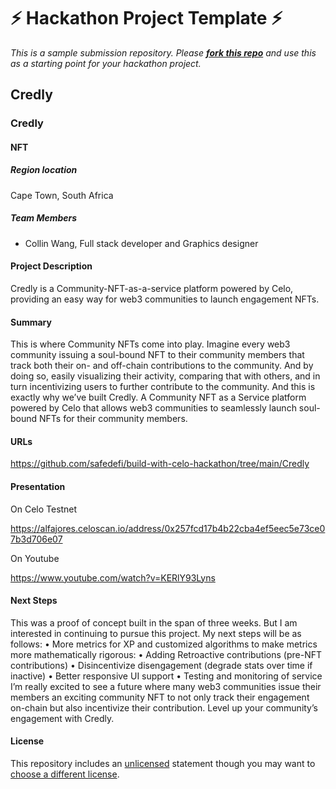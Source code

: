 
# ⚡ Hackathon Project Template ⚡
_This is a sample submission repository.
Please [__fork this repo__](https://help.github.com/articles/fork-a-repo/) and use this as a starting point for your hackathon project._

## Credly
### Credly
#### NFT

##### Region location
Cape Town, South Africa

##### Team Members
- Collin Wang, Full stack developer and Graphics designer

#### Project Description
Credly is a Community-NFT-as-a-service platform powered by Celo, providing an easy way for web3 communities to launch engagement NFTs.

#### Summary
This is where Community NFTs come into play. Imagine every web3 community issuing a soul-bound NFT to their community members that track both their on- and off-chain contributions to the community. And by doing so, easily visualizing their activity, comparing that with others, and in turn incentivizing users to further contribute to the community.
And this is exactly why we’ve built Credly. A Community NFT as a Service platform powered by Celo that allows web3 communities to seamlessly launch soul-bound NFTs for their community members.

#### URLs

https://github.com/safedefi/build-with-celo-hackathon/tree/main/Credly

#### Presentation

On Celo Testnet

https://alfajores.celoscan.io/address/0x257fcd17b4b22cba4ef5eec5e73ce07b3d706e07

On Youtube

https://www.youtube.com/watch?v=KERlY93Lyns

#### Next Steps
This was a proof of concept built in the span of three weeks. But I am interested in continuing to pursue this project. My next steps will be as follows:
•	More metrics for XP and customized algorithms to make metrics more mathematically rigorous:
•	Adding Retroactive contributions (pre-NFT contributions)
•	Disincentivize disengagement (degrade stats over time if inactive)
•	Better responsive UI support
•	Testing and monitoring of service
I’m really excited to see a future where many web3 communities issue their members an exciting community NFT to not only track their engagement on-chain but also incentivize their contribution. Level up your community’s engagement with Credly. 

#### License
This repository includes an [unlicensed](http://unlicense.org/) statement though you may want to [choose a different license](https://choosealicense.com/).
